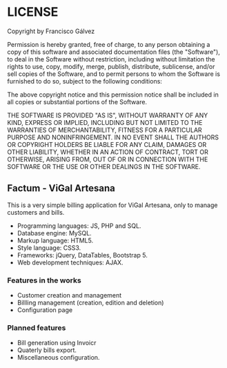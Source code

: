 # **LICENSE**
Copyright by Francisco Gálvez

Permission is hereby granted, free of charge, to any person obtaining a copy of this software and associated documentation files (the "Software"), to deal in the Software without restriction, including without limitation the rights to use, copy, modify, merge, publish, distribute, sublicense, and/or sell copies of the Software, and to permit persons to whom the Software is furnished to do so, subject to the following conditions:

The above copyright notice and this permission notice shall be included in all copies or substantial portions of the Software.

THE SOFTWARE IS PROVIDED "AS IS", WITHOUT WARRANTY OF ANY KIND, EXPRESS OR IMPLIED, INCLUDING BUT NOT LIMITED TO THE WARRANTIES OF MERCHANTABILITY, FITNESS FOR A PARTICULAR PURPOSE AND NONINFRINGEMENT. IN NO EVENT SHALL THE AUTHORS OR COPYRIGHT HOLDERS BE LIABLE FOR ANY CLAIM, DAMAGES OR OTHER LIABILITY, WHETHER IN AN ACTION OF CONTRACT, TORT OR OTHERWISE, ARISING FROM, OUT OF OR IN CONNECTION WITH THE SOFTWARE OR THE USE OR OTHER DEALINGS IN THE SOFTWARE.

## Factum - ViGal Artesana
This is a very simple billing application for ViGal Artesana, only to manage customers and bills.

- Programming languages: JS, PHP and SQL.
- Database engine: MySQL.
- Markup language: HTML5.
- Style language: CSS3.
- Frameworks: jQuery, DataTables, Bootstrap 5.
- Web development techniques: AJAX.

### Features in the works
- Customer creation and management
- Billling management (creation, edition and deletion)
- Configuration page

### Planned features
- Bill generation using Invoicr
- Quaterly bills export.
- Miscellaneous configuration.